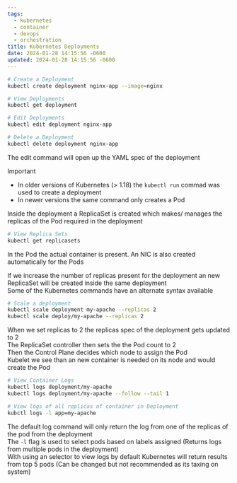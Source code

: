 ```yaml
---
tags:
  - kubernetes
  - container
  - devops
  - orchestration
title: Kubernetes Deployments
date: 2024-01-28 14:15:56 -0600
updated: 2024-01-28 14:15:56 -0600
---
```


````bash
# Create a Deployment
kubectl create deployment nginx-app --image=nginx

# View Deployments
kubectl get deployment

# Edit Deployments
kubectl edit deployment nginx-app

# Delete a Deployment
kubectl delete deployment nginx-app
````

The edit command will open up the YAML spec of the deployment

 > [!important]
 > * In older versions of Kubernetes (> 1.18) the `kubectl run` commad was used to create a deployment
 > * In newer versions the same command only creates a Pod

Inside the deployment a ReplicaSet is created which makes/ manages the replicas of the Pod required in the deployment

````bash
# View Replica Sets
kubectl get replicasets
````

In the Pod the actual container is present. An NIC is also created automatically for the Pods

If we increase the number of replicas present for the deployment an new ReplicaSet will be created inside the same deployment  
Some of the Kubernetes commands have an alternate syntax available

````bash
# Scale a deployment
kubectl scale deployment my-apache --replicas 2
kubectl scale deploy/my-apache --replicas 2
````

When we set replicas to 2 the replicas spec of the deployment gets updated to 2  
The ReplicaSet controller then sets the the Pod count to 2  
Then the Control Plane decides which node to assign the Pod  
Kubelet we see than an new container is needed on its node and would create the Pod

````bash
# View Container Logs
kubectl logs deployment/my-apache
kubectl logs deployment/my-apache --follow --tail 1

# View logs of all replicas of container in Deployment
kubctl logs -l app=my-apache
````

The default log command will only return the log from one of the replicas of the pod from the deployment  
The `-l` flag is used to select pods based on labels assigned (Returns logs from multiple pods in the deployment)  
With using an selector to view logs by default Kubernetes will return results from top 5 pods (Can be changed but not recommended as its taxing on system)
